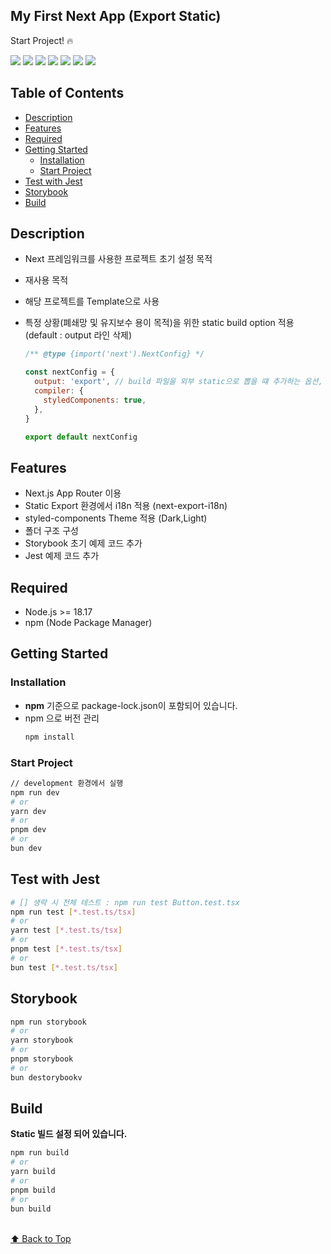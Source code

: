 ## My First Next App (Export Static)

Start Project! 🔥

![](https://img.shields.io/badge/Typescript-3178C6?style=flat&logo=Typescript&logoColor=white)
![](https://img.shields.io/badge/Next.js-000000?style=flat&logo=Next.js&logoColor=white)
![](https://img.shields.io/badge/REACT-61DAFB?style=flat&logo=REACT&logoColor=black)
![](https://img.shields.io/badge/Storybook-FF4785?style=flat&logo=Storybook&logoColor=white)
![](https://img.shields.io/badge/Jest-C21325?style=flat&logo=Jest&logoColor=white)
![](https://img.shields.io/badge/styled--components-DB7093?style=flat&logo=styled-components&logoColor=white)
![](https://img.shields.io/badge/Redux-764ABC?style=flat&logo=Redux&logoColor=white)

## Table of Contents

- [Description](#description)
- [Features](#features)
- [Required](#required)
- [Getting Started](#getting-started)
  - [Installation](#installation)
  - [Start Project](#start-project)
- [Test with Jest](#test-with-jest)
- [Storybook](#storybook)
- [Build](#build)

## Description

- Next 프레임워크를 사용한 프로젝트 초기 설정 목적
- 재사용 목적
- 해당 프로젝트를 Template으로 사용
- 특정 상황(폐쇄망 및 유지보수 용이 목적)을 위한 static build option 적용 (default : output 라인 삭제)

  ```mjs
  /** @type {import('next').NextConfig} */

  const nextConfig = {
    output: 'export', // build 파일을 외부 static으로 뽑을 떄 추가하는 옵션, 미사용시 라인 주석 또는 제거 필요
    compiler: {
      styledComponents: true,
    },
  }

  export default nextConfig
  ```

## Features

- Next.js App Router 이용
- Static Export 환경에서 i18n 적용 (next-export-i18n)
- styled-components Theme 적용 (Dark,Light)
- 폴더 구조 구성
- Storybook 초기 예제 코드 추가
- Jest 예제 코드 추가

## Required

- Node.js >= 18.17
- npm (Node Package Manager)

## Getting Started

### Installation

- **npm** 기준으로 package-lock.json이 포함되어 있습니다.
- npm 으로 버전 관리
    ```bash
    npm install
    ```
### Start Project

```bash
// development 환경에서 실행
npm run dev
# or
yarn dev
# or
pnpm dev
# or
bun dev
```

## Test with Jest

```bash
# [] 생략 시 전체 테스트 : npm run test Button.test.tsx
npm run test [*.test.ts/tsx]
# or
yarn test [*.test.ts/tsx]
# or
pnpm test [*.test.ts/tsx]
# or
bun test [*.test.ts/tsx]
```

## Storybook

```bash
npm run storybook
# or
yarn storybook
# or
pnpm storybook
# or
bun destorybookv
```

## Build

**Static 빌드 설정 되어 있습니다.**

```bash
npm run build
# or
yarn build
# or
pnpm build
# or
bun build
```

<br/>
<a href="#top">⬆ Back to Top</a>
